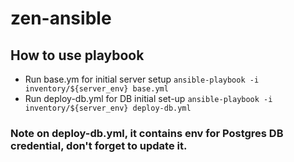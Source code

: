 # zen-ansible
## How to use playbook
* Run base.ym for initial server setup `ansible-playbook -i inventory/${server_env} base.yml`
* Run deploy-db.yml for DB initial set-up `ansible-playbook -i inventory/${server_env} deploy-db.yml`
### Note on deploy-db.yml, it contains env for Postgres DB credential, don't forget to update it.
